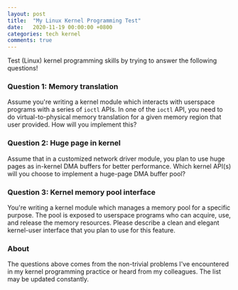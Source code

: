 ```yaml
---
layout: post
title:  "My Linux Kernel Programming Test"
date:   2020-11-19 00:00:00 +0800
categories: tech kernel
comments: true
---
```


Test (Linux) kernel programming skills by trying to answer the following questions!


### Question 1: Memory translation

Assume you're writing a kernel module which interacts with userspace
programs with a series of `ioctl` APIs.  In one of the `ioctl` API,
you need to do virtual-to-physical memory translation for a given
memory region that user provided.  How will you implement this?


### Question 2: Huge page in kernel

Assume that in a customized network driver module, you plan to use
huge pages as in-kernel DMA buffers for better performance.  Which
kernel API(s) will you choose to implement a huge-page DMA buffer
pool?


### Question 3: Kernel memory pool interface

You're writing a kernel module which manages a memory pool for a
specific purpose.  The pool is exposed to userspace programs who can
acquire, use, and release the memory resources.  Please describe a
clean and elegant kernel-user interface that you plan to use for this
feature.


### About

The questions above comes from the non-trivial problems I've
encountered in my kernel programming practice or heard from my
colleagues.  The list may be updated constantly.

